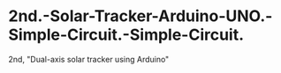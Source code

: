 # 2nd.-Solar-Tracker-Arduino-UNO.-Simple-Circuit.-Simple-Circuit.
2nd, "Dual-axis solar tracker using Arduino"
